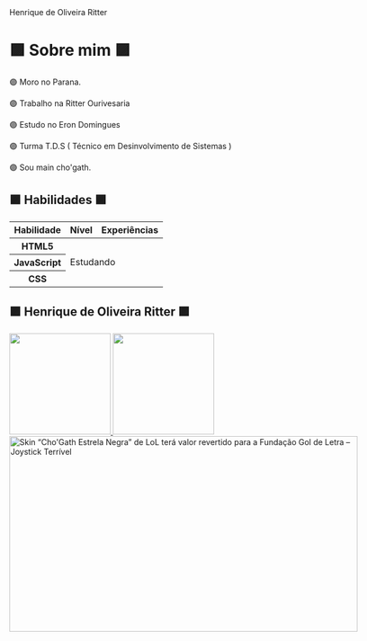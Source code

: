 <!DOCTYPE html>
<html>
<head>
    <meta charset="utf-8">
    Henrique de Oliveira Ritter
    <link rel="icon" href="imagens/favicon.png">
    <link rel="stylesheet" href="css/reset.css">
    <link rel="stylesheet" href="css/site.css">
    <link rel="stylesheet" href="css/bio.css">
    <link rel="stylesheet" href="http://fonts.googleapis.com/css?family=Crimson+Text:400,400italic,600">
    <link rel="stylesheet" href="http://fonts.googleapis.com/css?family=Open+Sans+Condensed:700">
</head>
<body>
    <main>
        <h1 class="titulo-principal">🟪 Sobre mim 🟪</h1>
        <div class="container">
            <p>🟣 Moro no Parana.</p>
            <p>🟣 Trabalho na Ritter Ourivesaria</p>
<p>🟣 Estudo no Eron Domingues</p>
<p>🟣 Turma T.D.S ( Técnico em Desinvolvimento de Sistemas )</p>
<p>🟣 Sou main cho'gath.</p>
           <h2 class="subtitulo-texto">🟪 Habilidades 🟪</h2>
            <table class="habilidades">
                <thead>
                    <tr>
                        <th>Habilidade</th>
                        <th>Nível</th>
                        <th>Experiências</th>
                    </tr>
                </thead>
                <tbody>
                    <tr>
                        <th>HTML5</th>
                        <td colspan="2" rowspan="3">Estudando</td>
                    </tr>
                    <tr>
                        <th>JavaScript</th>
                    </tr>
                    <tr>
                        <th>CSS</th>
                    </tr>
                </tbody>
            </table>
        </div>
    </main>
    <aside class="navegacao-site">
        <h1>🟪 Henrique de Oliveira Ritter 🟪</h1>
  
<a href="https://github.com/HenriqueMonoCHO">
<img loading="lazy" height="180em" src="https://github-readme-stats.vercel.app/api/top-langs/?username=HenriqueMonoCHO&layout=compact&langs_count=7&theme=dracula"/>
<img loading="lazy" height="180em" src="https://github-readme-stats.vercel.app/api?username=HenriqueMonoCHO&show_icons=true&theme=dracula&include_all_commits=true&count_private=true"/>
</div>
</body>
</html>
<img src="https://joystickterrivel.com.br/wp-content/uploads/2018/07/LoL-Skin-Estrela-Negra.jpg" jsaction="VQAsE" class="sFlh5c pT0Scc iPVvYb" style="max-width: 1920px; height: 348px; margin: 0px; width: 619px;" alt="Skin “Cho'Gath Estrela Negra” de LoL terá valor revertido para a Fundação  Gol de Letra – Joystick Terrível" jsname="kn3ccd" aria-hidden="false">
